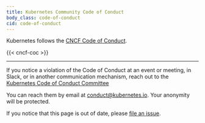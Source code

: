 ```yaml
---
title: Kubernetes Community Code of Conduct
body_class: code-of-conduct
cid: code-of-conduct
---
```


Kubernetes follows the
[CNCF Code of Conduct](https://github.com/cncf/foundation/blob/main/code-of-conduct.md).

<div id="cncf-code-of-conduct">
{{< cncf-coc >}}
</div>

---

If you notice a violation of the Code of Conduct at an event or meeting, in
Slack, or in another communication mechanism, reach out to
the [Kubernetes Code of Conduct Committee](https://git.k8s.io/community/committee-code-of-conduct)

You can reach them by email at [conduct@kubernetes.io](mailto:conduct@kubernetes.io).
Your anonymity will be protected.

If you notice that this page is out of date, please [file an issue](https://github.com/kubernetes/website/issues/new/choose).
